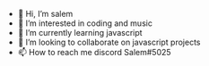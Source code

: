 - 👋 Hi, I’m salem
- 👀 I’m interested in coding and music
- 🌱 I’m currently learning javascript
- 💞️ I’m looking to collaborate on javascript projects
- 📫 How to reach me discord Salem#5025
